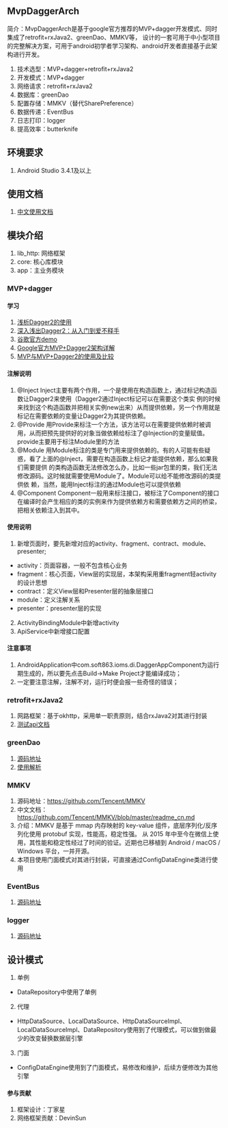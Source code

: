 ## MvpDaggerArch
简介：MvpDaggerArch是基于google官方推荐的MVP+dagger开发模式、同时集成了retrofit+rxJava2、greenDao、MMKV等，
设计的一套可用于中小型项目的完整解决方案，可用于android初学者学习架构、android开发者直接基于此架构进行开发。
1. 技术选型：MVP+dagger+retrofit+rxJava2
2. 开发模式：MVP+dagger
3. 网络请求：retrofit+rxJava2
4. 数据库：greenDao
5. 配置存储：MMKV（替代SharePreference）
6. 数据传递：EventBus
7. 日志打印：logger
8. 提高效率：butterknife

## 环境要求
1. Android Studio 3.4.1及以上

## 使用文档
1. [中文使用文档](https://blog.csdn.net/qq_23081779/article/details/96143754)

## 模块介绍
1. lib_http: 网络框架
2. core: 核心库模块
3. app：主业务模块

### MVP+dagger
#### 学习
1. [浅析Dagger2的使用]( https://www.cnblogs.com/all88/p/5788556.html)
2. [深入浅出Dagger2：从入门到爱不释手](https://www.jianshu.com/p/626b2087e2b1)
3. [谷歌官方demo](https://github.com/googlesamples/android-architecture/tree/todo-mvp/)
4. [Google官方MVP+Dagger2架构详解]( https://www.jianshu.com/p/01d3c014b0b1)
5. [MVP与MVP+Dagger2的使用及比较](https://blog.csdn.net/shoushow_yeping/article/details/71421627)
#### 注解说明
1. @Inject Inject主要有两个作用，一个是使用在构造函数上，通过标记构造函数让Dagger2来使用（Dagger2通过Inject标记可以在需要这个类实 例的时候来找到这个构造函数并把相关实例new出来）从而提供依赖，另一个作用就是标记在需要依赖的变量让Dagger2为其提供依赖。
2. @Provide 用Provide来标注一个方法，该方法可以在需要提供依赖时被调用，从而把预先提供好的对象当做依赖给标注了@Injection的变量赋值。provide主要用于标注Module里的方法
3. @Module 用Module标注的类是专门用来提供依赖的。有的人可能有些疑惑，看了上面的@Inject，需要在构造函数上标记才能提供依赖，那么如果我们需要提供 的类构造函数无法修改怎么办，比如一些jar包里的类，我们无法修改源码。这时候就需要使用Module了。Module可以给不能修改源码的类提供依 赖，当然，能用Inject标注的通过Module也可以提供依赖
4. @Component Component一般用来标注接口，被标注了Component的接口在编译时会产生相应的类的实例来作为提供依赖方和需要依赖方之间的桥梁，把相关依赖注入到其中。

#### 使用说明
1. 新增页面时，要先新增对应的activity、fragment、contract、module、presenter;
* activity：页面容器，一般不包含核心业务
* fragment：核心页面，View层的实现层，本架构采用重fragment轻activity的设计思想
* contract：定义View层和Presenter层的抽象层接口
* module：定义注解关系
* presenter：presenter层的实现
2. ActivityBindingModule中新增activity
3. ApiService中新增接口配置

#### 注意事项
1. AndroidApplication中com.soft863.ioms.di.DaggerAppComponent为运行期生成的，所以要先点击Build->Make Project才能编译成功；
2. 一定要注意注解，注解不对，运行时便会报一些奇怪的错误；

### retrofit+rxJava2
1. 网路框架：基于okhttp，采用单一职责原则，结合rxJava2对其进行封装
2. [测试api文档 ](https://www.wanandroid.com/blog/show/2)

### greenDao
1. [源码地址](https://github.com/greenrobot/greenDAO)
2. [使用解析](https://www.jianshu.com/p/53083f782ea2)

### MMKV
1. 源码地址：https://github.com/Tencent/MMKV
2. 中文文档：https://github.com/Tencent/MMKV/blob/master/readme_cn.md
3. 介绍：MMKV 是基于 mmap 内存映射的 key-value 组件，底层序列化/反序列化使用 protobuf 实现，性能高，稳定性强。
从 2015 年中至今在微信上使用，其性能和稳定性经过了时间的验证。近期也已移植到 Android / macOS / Windows 平台，一并开源。
4. 本项目使用门面模式对其进行封装，可直接通过ConfigDataEngine类进行使用

### EventBus
1. [源码地址](https://github.com/greenrobot/EventBus)


### logger
1. [源码地址](https://github.com/orhanobut/logger)

## 设计模式
1. 单例
* DataRepository中使用了单例
2. 代理
* HttpDataSource、LocalDataSource、HttpDataSourceImpl、LocalDataSourceImpl、DataRepository使用到了代理模式，可以做到做最少的改变替换数据层引擎
3. 门面
* ConfigDataEngine使用到了门面模式，易修改和维护，后续方便修改为其他引擎


#### 参与贡献
1. 框架设计：丁家星
2. 网络框架贡献：DevinSun